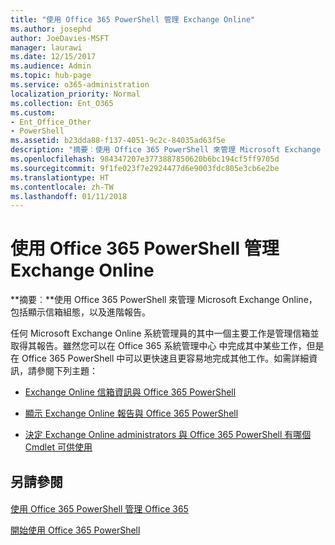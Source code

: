 ```yaml
---
title: "使用 Office 365 PowerShell 管理 Exchange Online"
ms.author: josephd
author: JoeDavies-MSFT
manager: laurawi
ms.date: 12/15/2017
ms.audience: Admin
ms.topic: hub-page
ms.service: o365-administration
localization_priority: Normal
ms.collection: Ent_O365
ms.custom:
- Ent_Office_Other
- PowerShell
ms.assetid: b23dda88-f137-4051-9c2c-84035ad63f5e
description: "摘要︰使用 Office 365 PowerShell 來管理 Microsoft Exchange Online，包括顯示信箱組態，以及進階報告。"
ms.openlocfilehash: 984347207e3773887850620b6bc194cf5ff9705d
ms.sourcegitcommit: 9f1fe023f7e2924477d6e9003fdc805e3cb6e2be
ms.translationtype: HT
ms.contentlocale: zh-TW
ms.lasthandoff: 01/11/2018
---
```

# <a name="manage-exchange-online-with-office-365-powershell"></a>使用 Office 365 PowerShell 管理 Exchange Online

 **摘要︰**使用 Office 365 PowerShell 來管理 Microsoft Exchange Online，包括顯示信箱組態，以及進階報告。
  
任何 Microsoft Exchange Online 系統管理員的其中一個主要工作是管理信箱並取得其報告。雖然您可以在 Office 365 系統管理中心 中完成其中某些工作，但是在 Office 365 PowerShell 中可以更快速且更容易地完成其他工作。如需詳細資訊，請參閱下列主題：
  
- 
  [ Exchange Online 信箱資訊與 Office 365 PowerShell](https://technet.microsoft.com/en-us/library/mt771881%28v=exchg.160%29.aspx)
    
- 
  [顯示 Exchange Online 報告與 Office 365 PowerShell](https://technet.microsoft.com/en-us/library/mt771882%28v=exchg.160%29.aspx)
    
- 
  [決定 Exchange Online administrators 與 Office 365 PowerShell 有哪個 Cmdlet 可供使用](https://technet.microsoft.com/en-us/library/mt771883%28v=exchg.160%29.aspx)
    
## <a name="see-also"></a>另請參閱

#### 

[使用 Office 365 PowerShell 管理 Office 365](manage-office-365-with-office-365-powershell.md)
  
[開始使用 Office 365 PowerShell](getting-started-with-office-365-powershell.md)

